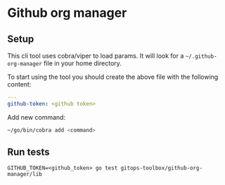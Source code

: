 # Github org manager

## Setup

This cli tool uses cobra/viper to load params.
It will look for a `~/.github-org-manager` file in your home directory.

To start using the tool you should create the above file with the following content:

```yaml
---
github-token: <github token>
```

Add new command:

```bash
~/go/bin/cobra add <command>
```

## Run tests

```
GITHUB_TOKEN=<github_token> go test gitops-toolbox/github-org-manager/lib
```